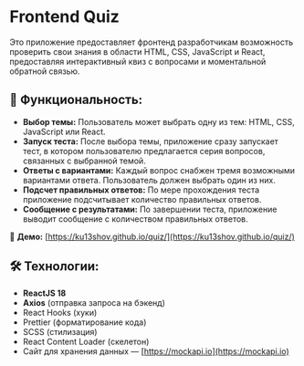 # Frontend Quiz

Это приложение предоставляет фронтенд разработчикам возможность проверить свои знания в области HTML, CSS, JavaScript и React, предоставляя интерактивный квиз с вопросами и моментальной обратной связью.

## 🚀 Функциональность:
- **Выбор темы:** Пользователь может выбрать одну из тем: HTML, CSS, JavaScript или React.
- **Запуск теста:** После выбора темы, приложение сразу запускает тест, в котором пользователю предлагается серия вопросов, связанных с выбранной темой.
- **Ответы с вариантами:** Каждый вопрос снабжен тремя возможными вариантами ответа. Пользователь должен выбрать один из них.
- **Подсчет правильных ответов:** По мере прохождения теста приложение подсчитывает количество правильных ответов.
- **Сообщение с результатами:** По завершении теста, приложение выводит сообщение с количеством правильных ответов.

👀 **Демо:** [https://ku13shov.github.io/quiz/](https://ku13shov.github.io/quiz/)

## 🛠 Технологии:
- **ReactJS 18**
- **Axios** (отправка запроса на бэкенд)
- React Hooks (хуки)
- Prettier (форматирование кода)
- SCSS (стилизация)
- React Content Loader (скелетон)
- Сайт для хранения данных — [https://mockapi.io](https://mockapi.io)